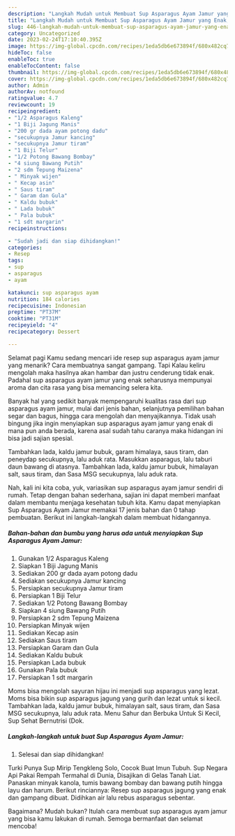 ```yaml
---
description: "Langkah Mudah untuk Membuat Sup Asparagus Ayam Jamur yang Enak, Buat Buka Puasa Bikin Ngiler"
title: "Langkah Mudah untuk Membuat Sup Asparagus Ayam Jamur yang Enak, Buat Buka Puasa Bikin Ngiler"
slug: 446-langkah-mudah-untuk-membuat-sup-asparagus-ayam-jamur-yang-enak-buat-buka-puasa-bikin-ngiler
category: Uncategorized
date: 2023-02-24T17:10:40.395Z
image: https://img-global.cpcdn.com/recipes/1eda5db6e673894f/680x482cq70/sup-asparagus-ayam-jamur-foto-resep-utama.jpg
hideToc: false
enableToc: true
enableTocContent: false
thumbnail: https://img-global.cpcdn.com/recipes/1eda5db6e673894f/680x482cq70/sup-asparagus-ayam-jamur-foto-resep-utama.jpg
cover: https://img-global.cpcdn.com/recipes/1eda5db6e673894f/680x482cq70/sup-asparagus-ayam-jamur-foto-resep-utama.jpg
author: Admin
authorAv: notfound
ratingvalue: 4.7
reviewcount: 19
recipeingredient:
- "1/2 Asparagus Kaleng"
- "1 Biji Jagung Manis"
- "200 gr dada ayam potong dadu"
- "secukupnya Jamur kancing"
- "secukupnya Jamur tiram"
- "1 Biji Telur"
- "1/2 Potong Bawang Bombay"
- "4 siung Bawang Putih"
- "2 sdm Tepung Maizena"
- " Minyak wijen"
- " Kecap asin"
- " Saus tiram"
- " Garam dan Gula"
- " Kaldu bubuk"
- " Lada bubuk"
- " Pala bubuk"
- "1 sdt margarin"
recipeinstructions:

- "Sudah jadi dan siap dihidangkan!"
categories:
- Resep
tags:
- sup
- asparagus
- ayam

katakunci: sup asparagus ayam 
nutrition: 184 calories
recipecuisine: Indonesian
preptime: "PT37M"
cooktime: "PT31M"
recipeyield: "4"
recipecategory: Dessert

---
```



Selamat pagi Kamu sedang mencari ide resep sup asparagus ayam jamur yang menarik? Cara membuatnya sangat gampang. Tapi Kalau keliru mengolah maka hasilnya akan hambar dan justru cenderung tidak enak. Padahal sup asparagus ayam jamur yang enak seharusnya mempunyai aroma dan cita rasa yang bisa memancing selera kita.


Banyak hal yang sedikit banyak mempengaruhi kualitas rasa dari sup asparagus ayam jamur, mulai dari jenis bahan, selanjutnya pemilihan bahan segar dan bagus, hingga cara mengolah dan menyajikannya. Tidak usah bingung jika ingin menyiapkan sup asparagus ayam jamur yang enak di mana pun anda berada, karena asal sudah tahu caranya maka hidangan ini bisa jadi sajian spesial.

Tambahkan lada, kaldu jamur bubuk, garam himalaya, saus tiram, dan peneydap secukupnya, lalu aduk rata. Masukkan asparagus, lalu taburi daun bawang di atasnya. Tambahkan lada, kaldu jamur bubuk, himalayan salt, saus tiram, dan Sasa MSG secukupnya, lalu aduk rata.


Nah, kali ini kita coba, yuk, variasikan sup asparagus ayam jamur sendiri di rumah. Tetap dengan bahan sederhana, sajian ini dapat memberi manfaat dalam membantu menjaga kesehatan tubuh kita. Kamu dapat menyiapkan Sup Asparagus Ayam Jamur memakai 17 jenis bahan dan 0 tahap pembuatan. Berikut ini langkah-langkah dalam membuat hidangannya.

<!--inarticleads1-->

##### Bahan-bahan dan bumbu yang harus ada untuk menyiapkan Sup Asparagus Ayam Jamur:

1. Gunakan 1/2 Asparagus Kaleng
1. Siapkan 1 Biji Jagung Manis
1. Sediakan 200 gr dada ayam potong dadu
1. Sediakan secukupnya Jamur kancing
1. Persiapkan secukupnya Jamur tiram
1. Persiapkan 1 Biji Telur
1. Sediakan 1/2 Potong Bawang Bombay
1. Siapkan 4 siung Bawang Putih
1. Persiapkan 2 sdm Tepung Maizena
1. Persiapkan  Minyak wijen
1. Sediakan  Kecap asin
1. Sediakan  Saus tiram
1. Persiapkan  Garam dan Gula
1. Sediakan  Kaldu bubuk
1. Persiapkan  Lada bubuk
1. Gunakan  Pala bubuk
1. Persiapkan 1 sdt margarin


Moms bisa mengolah sayuran hijau ini menjadi sup asparagus yang lezat. Moms bisa bikin sup asparagus jagung yang gurih dan lezat untuk si kecil. Tambahkan lada, kaldu jamur bubuk, himalayan salt, saus tiram, dan Sasa MSG secukupnya, lalu aduk rata. Menu Sahur dan Berbuka Untuk Si Kecil, Sup Sehat Bernutrisi (Dok. 

<!--inarticleads2-->

##### Langkah-langkah untuk buat Sup Asparagus Ayam Jamur:


1. Selesai dan siap dihidangkan!

Turki Punya Sup Mirip Tengkleng Solo, Cocok Buat Imun Tubuh. Sup Negara Api Pakai Rempah Termahal di Dunia, Disajikan di Gelas Tanah Liat. Panaskan minyak kanola, tumis bawang bombay dan bawang putih hingga layu dan harum. Berikut rinciannya: Resep sup asparagus jagung yang enak dan gampang dibuat. Didihkan air lalu rebus asparagus sebentar. 

Bagaimana? Mudah bukan? Itulah cara membuat sup asparagus ayam jamur yang bisa kamu lakukan di rumah. Semoga bermanfaat dan selamat mencoba!
